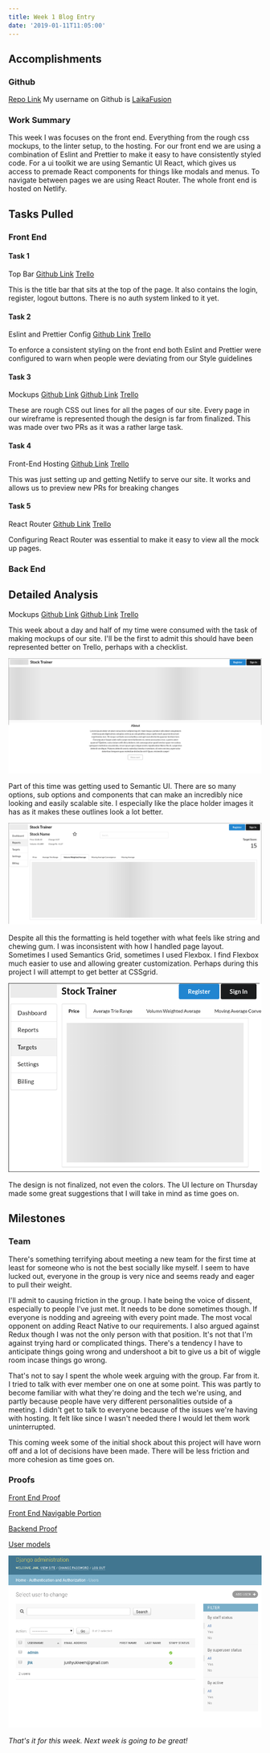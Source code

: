 ```yaml
---
title: Week 1 Blog Entry
date: '2019-01-11T11:05:00'
---
```


## Accomplishments 

### Github
[Repo Link](https://github.com/Lambda-School-Labs/labs9-stock-trainer/graphs/contributors)
My username on Github is [LaikaFusion](https://github.com/LaikaFusion)

### Work Summary
This week I was focuses on the front end. Everything from the rough css mockups, to the linter setup, to the hosting. For our front end we are using a combination of Eslint and Prettier to make it easy to have consistently styled code. For a ui toolkit we are using Semantic UI React, which gives us access to premade React components for things like modals and menus. To navigate between pages we are using React Router. The whole front end is hosted on Netlify.


## Tasks Pulled

### Front End

#### Task 1
Top Bar
[Github Link](https://github.com/Lambda-School-Labs/labs9-stock-trainer/pull/5)
[Trello](https://trello.com/c/WeZ3bYzJ)

This is the title bar that sits at the top of the page. It also contains the login, register, logout buttons. There is no auth system linked to it yet.

#### Task 2
Eslint and Prettier Config
[Github Link](https://github.com/Lambda-School-Labs/labs9-stock-trainer/pull/6)
[Trello](https://trello.com/c/5nIHTAad)

To enforce a consistent styling on the front end both Eslint and Prettier were configured to warn when people were deviating from our Style guidelines 

#### Task 3
Mockups
[Github Link](https://github.com/Lambda-School-Labs/labs9-stock-trainer/pull/12)
[Github Link](https://github.com/Lambda-School-Labs/labs9-stock-trainer/pull/16)
[Trello](https://trello.com/c/B1uhvH1Z)

These are rough CSS out lines for all the pages of our site. Every page in our wireframe is represented though the design is far from finalized. This was made over two PRs as it was a rather large task.

#### Task 4
Front-End Hosting
[Github Link](https://github.com/Lambda-School-Labs/labs9-stock-trainer/pull/13)
[Trello](https://trello.com/c/4aZ6MlBr)

This was just setting up and getting Netlify to serve our site. It works and allows us to preview new PRs for breaking changes

#### Task 5
React Router
[Github Link](https://github.com/Lambda-School-Labs/labs9-stock-trainer/pull/19)
[Trello](https://trello.com/c/Znbpy0fp)

Configuring React Router was essential to make it easy to view all the mock up pages.

### Back End


## Detailed Analysis

Mockups
[Github Link](https://github.com/Lambda-School-Labs/labs9-stock-trainer/pull/12)
[Github Link](https://github.com/Lambda-School-Labs/labs9-stock-trainer/pull/16)
[Trello](https://trello.com/c/B1uhvH1Z)

This week about a day and half of my time were consumed with the task of making mockups of our site. I'll be the first to admit this should have been represented better on Trello, perhaps with a checklist. 

![Landing Page](./screenshot1.png)

Part of this time was getting used to Semantic UI. There are so many options, sub options and components that can make an incredibly nice looking and easily scalable site. I especially like the place holder images it has as it makes these outlines look a lot better. 

![Reports Page](./screenshot2.png)

 Despite all this the formatting is held together with what feels like string and chewing gum. I was inconsistent with how I handled page layout. Sometimes I used Semantics Grid, sometimes I used Flexbox. I find Flexbox much easier to use and allowing greater customization. Perhaps during this project I will attempt to get better at CSSgrid.

![Broken CSS](./screenshot3.png)

The design is not finalized, not even the colors. The UI lecture on Thursday made some great suggestions that I will take in mind as time goes on. 


## Milestones

### Team

There's something terrifying about meeting a new team for the first time at least for someone who is not the best socially like myself. I seem to have lucked out, everyone in the group is very nice and seems ready and eager to pull their weight. 

I'll admit to causing friction in the group. I hate being the voice of dissent, especially to people I've just met. It needs to be done sometimes though. If everyone is nodding and agreeing with every point made. The most vocal opponent on adding React Native to our requirements. I also argued against Redux though I was not the only person with that position. It's not that I'm against trying hard or complicated things. There's a tendency I have to anticipate things going wrong and undershoot a bit to give us a bit of wiggle room incase things go wrong. 

That's not to say I spent the whole week arguing  with the group. Far from it. I tried to talk with ever member one on one at some point. This was partly to become familiar with what they're doing and the tech we're using, and partly because people have very different personalities outside of a meeting. I didn't get to talk to everyone because of the issues we're having with hosting. It felt like since I wasn't needed there I would let them work uninterrupted.

This coming week some of the initial  shock about this project will have worn off and a lot of decisions have been made.  There will be less friction and more cohesion as time goes on.

### Proofs

[Front End Proof](https://stock-trainer.netlify.com)

[Front End Navigable Portion](https://stock-trainer.netlify.com/reports)

[Backend Proof](https://backend-stock-trainer.herokuapp.com/admin/login/?next=/admin/)

[User models](https://github.com/Lambda-School-Labs/labs9-stock-trainer/pull/17)

![User model demo](./screenshot4.png)



*That's it for this week. Next week is going to be great!*